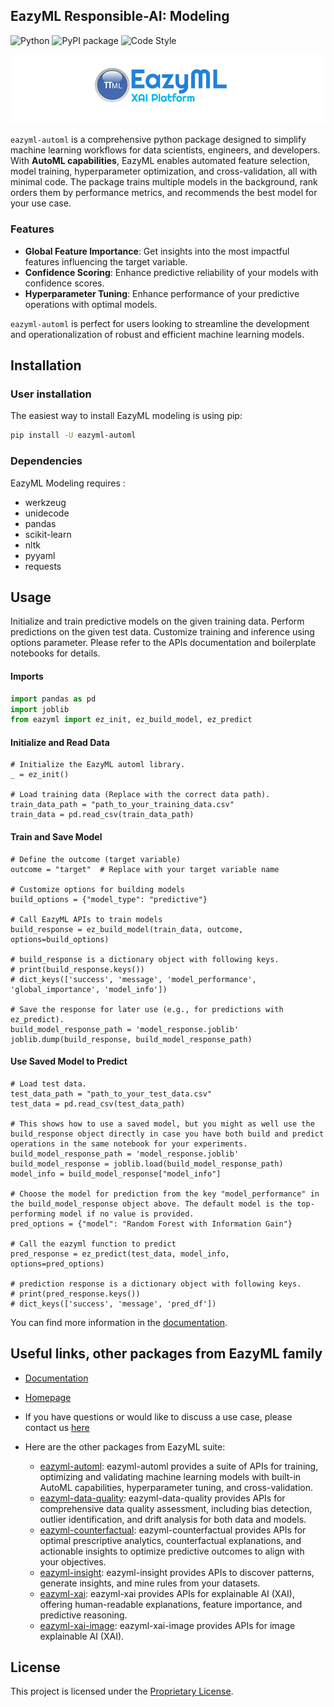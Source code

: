 ## EazyML Responsible-AI: Modeling
![Python](https://img.shields.io/badge/python-3.8%20%7C%203.9%20%7C%203.10%20%7C%203.11%20%7C%203.12-blue)  ![PyPI package](https://img.shields.io/badge/pypi%20package-0.0.74-brightgreen) ![Code Style](https://img.shields.io/badge/code%20style-black-black)

![EazyML](https://github.com/EazyML/eazyml-docs/raw/refs/heads/master/EazyML_logo.png)

`eazyml-automl` is a comprehensive python package designed to simplify machine learning workflows for data scientists, engineers, and developers. With **AutoML capabilities**, EazyML enables automated feature selection, model training, hyperparameter optimization, and cross-validation, all with minimal code. The package trains multiple models in the background, rank orders them by performance metrics, and recommends the best model for your use case.

### Features
- **Global Feature Importance**: Get insights into the most impactful features influencing the target variable.
- **Confidence Scoring**: Enhance predictive reliability of your models with confidence scores.
- **Hyperparameter Tuning**: Enhance performance of your predictive operations with optimal models.

`eazyml-automl` is perfect for users looking to streamline the development and operationalization of robust and efficient machine learning models.

## Installation
### User installation
The easiest way to install EazyML modeling is using pip:
```bash
pip install -U eazyml-automl
```
### Dependencies
EazyML Modeling requires :
- werkzeug
- unidecode
- pandas
- scikit-learn
- nltk
- pyyaml
- requests

## Usage
Initialize and train predictive models on the given training data. Perform predictions on the given test data. Customize training and inference using options parameter. Please refer to the APIs documentation and boilerplate notebooks for details.

#### Imports
```python
import pandas as pd
import joblib
from eazyml import ez_init, ez_build_model, ez_predict
```

#### Initialize and Read Data
```
# Initialize the EazyML automl library.
_ = ez_init()

# Load training data (Replace with the correct data path).
train_data_path = "path_to_your_training_data.csv"
train_data = pd.read_csv(train_data_path)
```

#### Train and Save Model
```
# Define the outcome (target variable)
outcome = "target"  # Replace with your target variable name

# Customize options for building models
build_options = {"model_type": "predictive"}

# Call EazyML APIs to train models
build_response = ez_build_model(train_data, outcome, options=build_options)

# build_response is a dictionary object with following keys.
# print(build_response.keys())
# dict_keys(['success', 'message', 'model_performance', 'global_importance', 'model_info'])

# Save the response for later use (e.g., for predictions with ez_predict).
build_model_response_path = 'model_response.joblib'
joblib.dump(build_response, build_model_response_path)

```

#### Use Saved Model to Predict
```
# Load test data.
test_data_path = "path_to_your_test_data.csv"
test_data = pd.read_csv(test_data_path)

# This shows how to use a saved model, but you might as well use the build_response object directly in case you have both build and predict operations in the same notebook for your experiments.
build_model_response_path = 'model_response.joblib'
build_model_response = joblib.load(build_model_response_path)
model_info = build_model_response["model_info"]

# Choose the model for prediction from the key "model_performance" in the build_model_response object above. The default model is the top-performing model if no value is provided.
pred_options = {"model": "Random Forest with Information Gain"}

# Call the eazyml function to predict
pred_response = ez_predict(test_data, model_info, options=pred_options)

# prediction response is a dictionary object with following keys.
# print(pred_response.keys())
# dict_keys(['success', 'message', 'pred_df'])

```
You can find more information in the [documentation](https://eazyml.readthedocs.io/en/latest/packages/eazyml_model.html).


## Useful links, other packages from EazyML family
- [Documentation](https://docs.eazyml.com)
- [Homepage](https://eazyml.com)
- If you have questions or would like to discuss a use case, please contact us [here](https://eazyml.com/trust-in-ai)
- Here are the other packages from EazyML suite:

    - [eazyml-automl](https://pypi.org/project/eazyml-automl/): eazyml-automl provides a suite of APIs for training, optimizing and validating machine learning models with built-in AutoML capabilities, hyperparameter tuning, and cross-validation.
    - [eazyml-data-quality](https://pypi.org/project/eazyml-data-quality/): eazyml-data-quality provides APIs for comprehensive data quality assessment, including bias detection, outlier identification, and drift analysis for both data and models.
    - [eazyml-counterfactual](https://pypi.org/project/eazyml-counterfactual/): eazyml-counterfactual provides APIs for optimal prescriptive analytics, counterfactual explanations, and actionable insights to optimize predictive outcomes to align with your objectives.
    - [eazyml-insight](https://pypi.org/project/eazyml-insight/): eazyml-insight provides APIs to discover patterns, generate insights, and mine rules from your datasets.
    - [eazyml-xai](https://pypi.org/project/eazyml-xai/): eazyml-xai provides APIs for explainable AI (XAI), offering human-readable explanations, feature importance, and predictive reasoning.
    - [eazyml-xai-image](https://pypi.org/project/eazyml-xai-image/): eazyml-xai-image provides APIs for image explainable AI (XAI).

## License
This project is licensed under the [Proprietary License](https://github.com/EazyML/eazyml-docs/blob/master/LICENSE).
